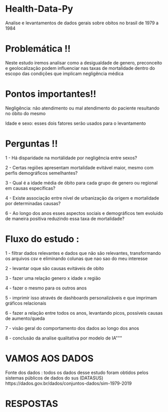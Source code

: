 # Health-Data-Py
Analise e levantamentos de dados gerais sobre obitos no brasil de 1979 a 1984

# Problemática !!
<p>Neste estudo iremos analisar como a desigualdade de genero, preconceito e geolocalização podem influenciar nas taxas de mortalidade dentro do escopo das condições que implicam negligência médica</p>

# Pontos importantes!!
<p>Negligência: não atendimento ou mal atendimento do paciente resultando no óbito do mesmo</p>
<p>Idade e sexo: esses dois fatores serão usados para o levantamento </p>

# Perguntas !!
<p>1 - Há disparidade na mortálidade por negligência entre sexos?</p>
<p>2 - Certas regiões apresentam mortalidade evitável maior, mesmo com perfis demográficos semelhantes?</p>
<p>3 - Qual é a idade média de óbito para cada grupo de genero ou regional em causas específicas?</p>
<p>4 - Existe associação entre nível de urbanização da origem e mortalidade por determinadas causas?</p>
<p>6 - Ao longo dos anos esses aspectos sociais e demográficos tem evoluido de maneira positiva reduzindo essa taxa de mortalidade?</p>

# Fluxo do estudo : 

<p>1 - filtrar dados relevantes e dados que não são relevantes, transformando os arquivos csv e eliminando colunas que nao sao do meu interesse</p>
<p>2 - levantar oque são causas evitáveis de obito</p>
<p>3 - fazer uma relação genero x idade x região</p>
<p>4 - fazer o mesmo para os outros anos</p>
<p>5 - imprimir isso através de dashboards personalizáveis e que imprimam gráficos relacionais</p>
<p>6 - fazer a relação entre todos os anos, levantando picos, possíveis causas de aumento/queda</p>
<p>7 - visão geral do comportamento dos dados ao longo dos anos</p>
<p>8 - conclusão da analise qualitativa por modelo de IA"""</p>

<h1>VAMOS AOS DADOS</h1>
Fonte dos dados : todos os dados desse estudo foram obtidos pelos sistemas públicos de dados do sus (DATASUS)
https://dados.gov.br/dados/conjuntos-dados/sim-1979-2019

<h1>RESPOSTAS</h1>
